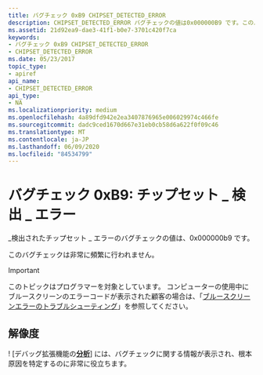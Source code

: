```yaml
---
title: バグチェック 0xB9 CHIPSET_DETECTED_ERROR
description: CHIPSET_DETECTED_ERROR バグチェックの値は0x000000B9 です。このバグチェックは非常に頻繁に行われます。
ms.assetid: 21d92ea9-dae3-41f1-b0e7-3701c420f7ca
keywords:
- バグチェック 0xB9 CHIPSET_DETECTED_ERROR
- CHIPSET_DETECTED_ERROR
ms.date: 05/23/2017
topic_type:
- apiref
api_name:
- CHIPSET_DETECTED_ERROR
api_type:
- NA
ms.localizationpriority: medium
ms.openlocfilehash: 4a89dfd942e2ea3407876965e006029974c466fe
ms.sourcegitcommit: dadc9ced1670d667e31eb0cb58d6a622f0f09c46
ms.translationtype: MT
ms.contentlocale: ja-JP
ms.lasthandoff: 06/09/2020
ms.locfileid: "84534799"
---
```

# <a name="bug-check-0xb9-chipset_detected_error"></a>バグチェック 0xB9: チップセット \_ 検出 \_ エラー

\_検出されたチップセット \_ エラーのバグチェックの値は、0x000000b9 です。

このバグチェックは非常に頻繁に行われません。

> [!IMPORTANT]
> このトピックはプログラマーを対象としています。 コンピューターの使用中にブルースクリーンのエラーコードが表示された顧客の場合は、「[ブルースクリーンエラーのトラブルシューティング](https://www.windows.com/stopcode)」を参照してください。


 
## <a name="resolution"></a>解像度

! [デバッグ拡張機能の[**分析**](-analyze.md)] には、バグチェックに関する情報が表示され、根本原因を特定するのに非常に役立ちます。
 




